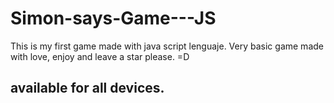 # Simon-says-Game---JS
This is my first game made with java script lenguaje. Very basic game made with love, enjoy and leave a star please. =D
## available for all devices.
